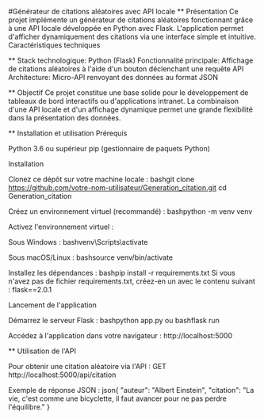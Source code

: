 #Générateur de citations aléatoires avec API locale
** Présentation
Ce projet implémente un générateur de citations aléatoires fonctionnant grâce à une API locale développée en Python avec Flask. L'application permet d'afficher dynamiquement des citations via une interface simple et intuitive.
Caractéristiques techniques

** Stack technologique: Python (Flask)
Fonctionnalité principale: Affichage de citations aléatoires à l'aide d'un bouton déclenchant une requête API
Architecture: Micro-API renvoyant des données au format JSON

** Objectif
Ce projet constitue une base solide pour le développement de tableaux de bord interactifs ou d'applications intranet. La combinaison d'une API locale et d'un affichage dynamique permet une grande flexibilité dans la présentation des données.

** Installation et utilisation
Prérequis

Python 3.6 ou supérieur
pip (gestionnaire de paquets Python)

Installation

Clonez ce dépôt sur votre machine locale :
bashgit clone https://github.com/votre-nom-utilisateur/Generation_citation.git
cd Generation_citation

Créez un environnement virtuel (recommandé) :
bashpython -m venv venv

Activez l'environnement virtuel :

Sous Windows :
bashvenv\Scripts\activate

Sous macOS/Linux :
bashsource venv/bin/activate



Installez les dépendances :
bashpip install -r requirements.txt
Si vous n'avez pas de fichier requirements.txt, créez-en un avec le contenu suivant :
flask==2.0.1


Lancement de l'application

Démarrez le serveur Flask :
bashpython app.py
ou
bashflask run

Accédez à l'application dans votre navigateur :
http://localhost:5000


** Utilisation de l'API

Pour obtenir une citation aléatoire via l'API :
GET http://localhost:5000/api/citation

Exemple de réponse JSON :
json{
  "auteur": "Albert Einstein",
  "citation": "La vie, c'est comme une bicyclette, il faut avancer pour ne pas perdre l'équilibre."
}
